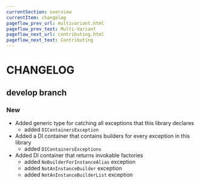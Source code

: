 ```yaml
---
currentSection: overview
currentItem: changelog
pageflow_prev_url: multivariant.html
pageflow_prev_text: Multi-Variant
pageflow_next_url: contributing.html
pageflow_next_text: Contributing
---
```

# CHANGELOG

## develop branch

### New

* Added generic type for catching all exceptions that this library declares
  - added `DIContainersException`
* Added a DI container that contains builders for every exception in this library
  - added `DIContainersExceptions`
* Added DI container that returns invokable factories
  - added `NoBuilderForInstanceAlias` exception
  - added `NotAnInstanceBuilder` exception
  - added `NotAnInstanceBuilderList` exception
